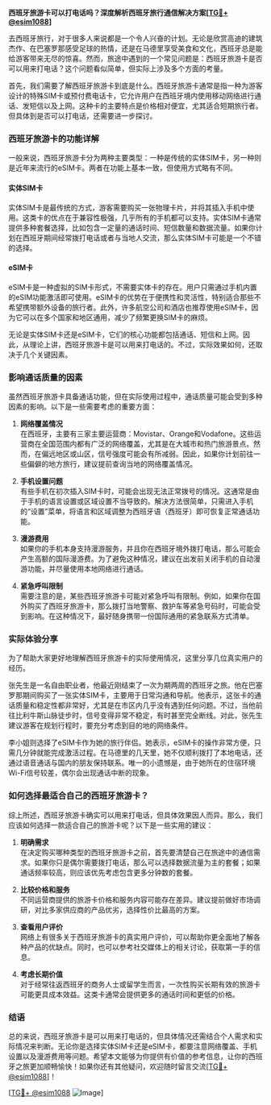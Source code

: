 **西班牙旅游卡可以打电话吗？深度解析西班牙旅行通信解决方案[[TG💪+ @esim1088](https://t.me/s/esim1088)]**

去西班牙旅行，对于很多人来说都是一个令人兴奋的计划。无论是欣赏高迪的建筑杰作、在巴塞罗那感受足球的热情，还是在马德里享受美食和文化，西班牙总是能给游客带来无尽的惊喜。然而，旅途中遇到的一个常见问题是：西班牙旅游卡是否可以用来打电话？这个问题看似简单，但实际上涉及多个方面的考量。

首先，我们需要了解西班牙旅游卡到底是什么。西班牙旅游卡通常是指一种为游客设计的特殊SIM卡或预付费电话卡，它允许用户在西班牙境内使用移动网络进行通话、发短信以及上网。这种卡的主要特点是价格相对便宜，尤其适合短期旅行者。但具体到是否可以打电话，还需要进一步探讨。

### 西班牙旅游卡的功能详解

一般来说，西班牙旅游卡分为两种主要类型：一种是传统的实体SIM卡，另一种则是近年来流行的eSIM卡。两者在功能上基本一致，但使用方式略有不同。

#### 实体SIM卡
实体SIM卡是最传统的方式，游客需要购买一张物理卡片，并将其插入手机中使用。这类卡的优点在于兼容性极强，几乎所有的手机都可以支持。实体SIM卡通常提供多种套餐选择，比如包含一定量的通话时间、短信数量和数据流量。如果你计划在西班牙期间经常拨打电话或者与当地人交流，那么实体SIM卡可能是一个不错的选择。

#### eSIM卡
eSIM卡是一种虚拟的SIM卡形式，不需要实体卡的存在。用户只需通过手机内置的eSIM功能激活即可使用。eSIM卡的优势在于便携性和灵活性，特别适合那些不希望携带额外设备的旅行者。此外，许多航空公司和酒店也推荐使用eSIM卡，因为它可以在多个国家和地区通用，减少了频繁更换SIM卡的麻烦。

无论是实体SIM卡还是eSIM卡，它们的核心功能都包括通话、短信和上网。因此，从理论上讲，西班牙旅游卡是可以用来打电话的。不过，实际效果如何，还取决于几个关键因素。

### 影响通话质量的因素

虽然西班牙旅游卡具备通话功能，但在实际使用过程中，通话质量可能会受到多种因素的影响。以下是一些需要考虑的重要方面：

1. **网络覆盖情况**  
   在西班牙，主要有三家主要运营商：Movistar、Orange和Vodafone。这些运营商在全国范围内都有广泛的网络覆盖，尤其是在大城市和热门旅游景点。然而，在偏远地区或山区，信号强度可能会有所减弱。因此，如果你计划前往一些偏僻的地方旅行，建议提前查询当地的网络覆盖情况。

2. **手机设置问题**  
   有些手机在初次插入SIM卡时，可能会出现无法正常拨号的情况。这通常是由于手机的语言设置或区域设置不当导致的。解决方法很简单，只需进入手机的“设置”菜单，将语言和区域调整为西班牙语（西班牙）即可恢复正常通话功能。

3. **漫游费用**  
   如果你的手机本身支持漫游服务，并且你在西班牙境外拨打电话，那么可能会产生高额的国际漫游费。为了避免这种情况，建议在出发前关闭手机的自动漫游功能，并尽量使用本地网络进行通话。

4. **紧急呼叫限制**  
   需要注意的是，某些西班牙旅游卡可能对紧急呼叫有限制。例如，如果你在国外购买了西班牙旅游卡，那么拨打当地警察、救护车等紧急号码时，可能会受到影响。在这种情况下，最好随身携带一份国际通用的紧急联系方式清单。

### 实际体验分享

为了帮助大家更好地理解西班牙旅游卡的实际使用情况，这里分享几位真实用户的经历。

张先生是一名自由职业者，他最近刚结束了一次为期两周的西班牙之旅。他在巴塞罗那期间购买了一张实体SIM卡，主要用于日常沟通和导航。他表示，这张卡的通话质量和稳定性都非常好，尤其是在市区内几乎没有遇到任何问题。不过，当他前往比利牛斯山脉徒步时，信号变得非常不稳定，有时甚至完全断线。对此，张先生建议游客在规划行程时，要充分考虑到目的地的网络条件。

李小姐则选择了eSIM卡作为她的旅行伴侣。她表示，eSIM卡的操作非常方便，只需几分钟就能完成激活过程。在马德里的几天里，她不仅顺利拨打了本地电话，还通过语音通话与国内的朋友保持联系。唯一的小遗憾是，由于她所在的住宿环境Wi-Fi信号较差，偶尔会出现通话中断的现象。

### 如何选择最适合自己的西班牙旅游卡？

综上所述，西班牙旅游卡确实可以用来打电话，但具体效果因人而异。那么，我们应该如何选择一款适合自己的旅游卡呢？以下是一些实用的建议：

1. **明确需求**  
   在决定购买哪种类型的西班牙旅游卡之前，首先要清楚自己在旅途中的通信需求。如果你只是偶尔需要拨打电话，那么可以选择数据流量为主的套餐；如果通话频率较高，则应该优先考虑包含更多分钟数的套餐。

2. **比较价格和服务**  
   不同运营商提供的旅游卡价格和服务内容可能存在差异。建议提前做好市场调研，对比多家供应商的产品优劣，选择性价比最高的方案。

3. **查看用户评价**  
   网络上有很多关于西班牙旅游卡的真实用户评价，可以帮助你更全面地了解各种产品的优缺点。同时，也可以参考社交媒体上的相关讨论，获取第一手的信息。

4. **考虑长期价值**  
   对于经常往返西班牙的商务人士或留学生而言，一次性购买长期有效的旅游卡可能更具成本效益。这类卡通常会提供更多的通话时间和更低的价格。

### 结语

总的来说，西班牙旅游卡是可以用来打电话的，但具体情况还需结合个人需求和实际情况来判断。无论你是选择实体SIM卡还是eSIM卡，都要注意网络覆盖、手机设置以及漫游费用等问题。希望本文能够为你提供有价值的参考信息，让你的西班牙之旅更加顺畅愉快！如果你还有其他疑问，欢迎随时留言交流[[TG💪+ @esim1088](https://t.me/s/esim1088)]！

[[TG💪+ @esim1088](https://t.me/s/esim1088) ![Image](https://i.postimg.cc/4NQfJmqS/Snipaste-2025-05-13-00-14-12.png)]